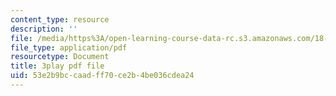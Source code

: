 ```yaml
---
content_type: resource
description: ''
file: /media/https%3A/open-learning-course-data-rc.s3.amazonaws.com/18-02sc-multivariable-calculus-fall-2010/53e2b9bccaadff70ce2b4be036cdea24_cbSkFpO2jgQ.pdf
file_type: application/pdf
resourcetype: Document
title: 3play pdf file
uid: 53e2b9bc-caad-ff70-ce2b-4be036cdea24
---
```

